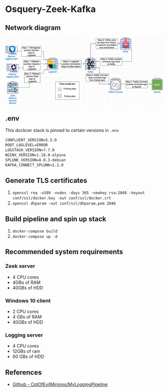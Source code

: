 # Osquery-Zeek-Kafka

## Network diagram
<p align="center">
  <img src=".img/network_diagram.png">
</p>

## .env
This dockcer stack is pinned to certain versions in `.env`
```
CONFLUENT_VERSION=5.5.0
ROOT_LOGLEVEL=ERROR
LOGSTASH_VERSION=7.7.0
NGINX_VERSION=1.18.0-alpine
SPLUNK_VERSION=8.0.3-debian
KAFKA_CONNECT_SPLUNK=1.2.0
```

## Generate TLS certificates
1. `openssl req -x509 -nodes -days 365 -newkey rsa:2048 -keyout conf/ssl/docker.key -out conf/ssl/docker.crt`
1. `openssl dhparam -out conf/ssl/dhparam.pem 2048`

## Build pipeline and spin up stack
1. `docker-compose build`
1. `docker-compose up -d`

## Recommended system requirements
### Zeek server
* 4 CPU cores
* 4GBs of RAM
* 40GBs of HDD

### Windows 10 client
* 2 CPU cores
* 4 GBs of RAM
* 40GBs of HDD

### Logging server
* 4 CPU cores
* 12GBs of ram
* 60 GBs of HDD

## References
* [Github - CptOfEvilMinions/MyLoggingPipeline](https://github.com/CptOfEvilMinions/MyLoggingPipeline)